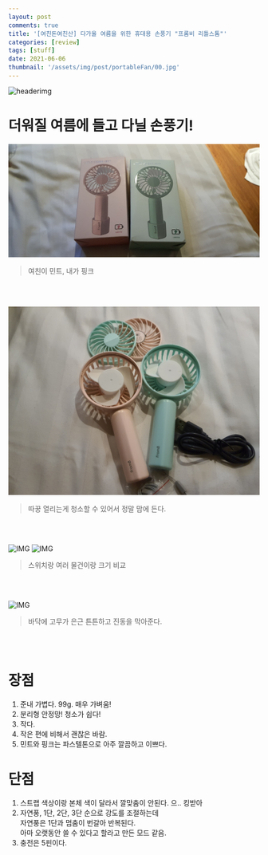 ```yaml
---
layout: post
comments: true
title: '[여친돈여친산] 다가올 여름을 위한 휴대용 손풍기 "프롬비 리틀스톰"'
categories: [review]
tags: [stuff]
date: 2021-06-06
thumbnail: '/assets/img/post/portableFan/00.jpg'
---
```

![headerimg](/assets/img/post/portableFan/00.jpg)

# 더워질 여름에 들고 다닐 손풍기!

![IMG](/assets/img/post/portableFan/01.jpg)
> 여친이 민트, 내가 핑크

<br><br>

![IMG](/assets/img/post/portableFan/02.jpg)
> 따꿍 열리는게 청소할 수 있어서 정말 맘에 든다.

<br><br>

![IMG](/assets/img/post/portableFan/03.jpg)
![IMG](/assets/img/post/portableFan/04.jpg)
> 스위치랑 여러 물건이랑 크기 비교

<br><br>

![IMG](/assets/img/post/portableFan/05.jpg)
> 바닥에 고무가 은근 튼튼하고 진동을 막아준다.

<br><br>

# 장점

1. 준내 가볍다. 99g. 매우 가벼움!
2. 분리형 안정망! 청소가 쉽다!
3. 작다.
4. 작은 편에 비해서 괜찮은 바람.
5. 민트와 핑크는 파스텔톤으로 아주 깔끔하고 이쁘다.

# 단점

1. 스트랩 색상이랑 본체 색이 달라서 깔맞춤이 안된다. 으.. 킹받아
2. 자연풍, 1단, 2단, 3단 순으로 강도를 조절하는데<br>자연풍은 1단과 멈춤이 번갈아 반복된다.<br>아마 오랫동안 쓸 수 있다고 할라고 만든 모드 같음.
3. 충전은 5핀이다.
